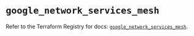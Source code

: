 # `google_network_services_mesh`

Refer to the Terraform Registry for docs: [`google_network_services_mesh`](https://registry.terraform.io/providers/hashicorp/google/6.42.0/docs/resources/network_services_mesh).
